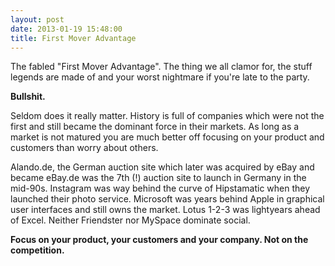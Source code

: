 ```yaml
---
layout: post
date: 2013-01-19 15:48:00
title: First Mover Advantage
---
```

The fabled "First Mover Advantage". The thing we all clamor for, the stuff legends are made of and your worst nightmare if you're late to the party.

**Bullshit.**

Seldom does it really matter. History is full of companies which were not the first and still became the dominant force in their markets. As long as a market is not matured you are much better off focusing on your product and customers than worry about others.

Alando.de, the German auction site which later was acquired by eBay and became eBay.de was the 7th (!) auction site to launch in Germany in the mid-90s. Instagram was way behind the curve of Hipstamatic when they launched their photo service. Microsoft was years behind Apple in graphical user interfaces and still owns the market. Lotus 1-2-3 was lightyears ahead of Excel. Neither Friendster nor MySpace dominate social.

**Focus on your product, your customers and your company. Not on the competition.**